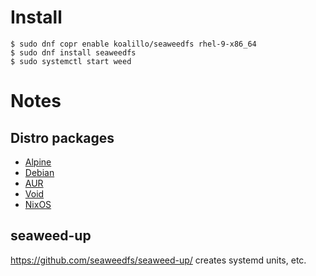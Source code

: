 # Install

```
$ sudo dnf copr enable koalillo/seaweedfs rhel-9-x86_64
$ sudo dnf install seaweedfs
$ sudo systemctl start weed
```

# Notes

## Distro packages

* [Alpine](https://git.alpinelinux.org/aports/tree/testing/seaweedfs?h=master)
* [Debian](https://salsa.debian.org/go-team/packages/seaweedfs)
* [AUR](https://aur.archlinux.org/cgit/aur.git/tree/PKGBUILD?h=seaweedfs)
* [Void](https://github.com/void-linux/void-packages/blob/master/srcpkgs/seaweedfs/template)
* [NixOS](https://github.com/NixOS/nixpkgs/blob/master/pkgs/applications/networking/seaweedfs/default.nix)

## seaweed-up

https://github.com/seaweedfs/seaweed-up/ creates systemd units, etc.
